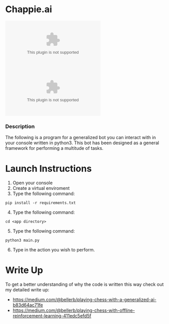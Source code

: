 # Chappie.ai
[![Languages](https://img.shields.io/github/languages/count/bellerb/chappie.ai?style=flat-square
)](#)
[![Top Languages](https://img.shields.io/github/languages/top/bellerb/chappie.ai?style=flat-square
)](#)

### Description
The following is a program for a generalized bot you can interact with in your console written in python3. This bot has been designed as a general framework for performing a multitude of tasks.

# Launch Instructions
1. Open your console <br>
2. Create a virtual enviroment <br>
3. Type the following command:
```
pip install -r requirements.txt
```

4. Type the following command:
```
cd <app directory>
```

5. Type the following command:
```
python3 main.py
```
6. Type in the action you wish to perform.

# Write Up
To get a better understanding of why the code is written this way check out my detailed write up:

* https://medium.com/@bellerb/playing-chess-with-a-generalized-ai-b83d64ac71fe
* https://medium.com/@bellerb/playing-chess-with-offline-reinforcement-learning-411edc5efd5f
